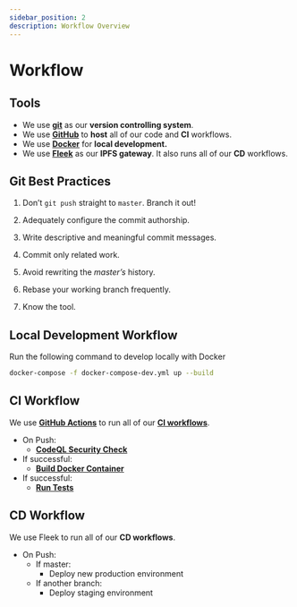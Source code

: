 ```yaml
---
sidebar_position: 2
description: Workflow Overview
---
```


# Workflow

## Tools

- We use **[git](https://git-scm.com/docs)** as our **version controlling system**.
- We use **[GitHub](https://docs.github.com/en)** to **host** all of our code and **CI** workflows.
- We use **[Docker](https://docs.docker.com/)** for **local development.**
- We use **[Fleek](https://docs.fleek.co/)** as our **IPFS gateway**. It also runs all of our **CD** workflows.

## **Git Best Practices**

1. Don’t `git push` straight to `master`. Branch it out!

2. Adequately configure the commit authorship.

3. Write descriptive and meaningful commit messages.

4. Commit only related work.

5. Avoid rewriting the *master’s* history.

6. Rebase your working branch frequently.

7. Know the tool.

## **Local Development Workflow**

Run the following command to develop locally with Docker

```bash
docker-compose -f docker-compose-dev.yml up --build
```

## **CI Workflow**

We use [**GitHub Actions**](https://docs.github.com/en/actions) to run all of our [**CI workflows**](https://github.com/Pizza-Wallet-Development-team/pizza-wallet/blob/main/.github/workflows).

- On Push:
    - **[CodeQL Security Check](https://github.com/Pizza-Wallet-Development-team/pizza-wallet/blob/main/.github/workflows/codeql-analysis.yml)**
- If successful:
    - [**Build Docker Container**](https://github.com/Pizza-Wallet-Development-team/pizza-wallet/blob/main/.github/workflows/build.yml)
- If successful:
    - [**Run Tests**](https://github.com/Pizza-Wallet-Development-team/pizza-wallet/blob/main/.github/workflows/test.yml)

## **CD Workflow**

We use Fleek to run all of our **CD workflows**.

- On Push:
    - If master:
        - Deploy new production environment
    - If another branch:
        - Deploy staging environment